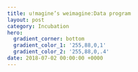 ```yaml
---
title: u!magine’s weimagine:Data program
layout: post
category: Incubation
hero:
  gradient_corner: bottom
  gradient_color_1: '255,88,0,1'
  gradient_color_2: '255,88,0,.4'
date: 2018-07-02 00:00:00 +0000
---
```

